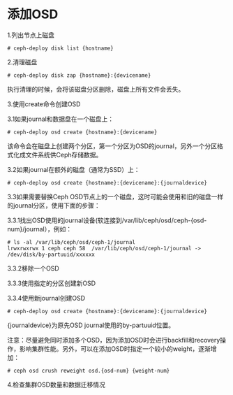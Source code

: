 # 添加OSD

1.列出节点上磁盘

```
# ceph-deploy disk list {hostname}
```

2.清理磁盘

```
# ceph-deploy disk zap {hostname}:{devicename}
```

执行清理的时候，会将该磁盘分区删除，磁盘上所有文件会丢失。

3.使用create命令创建OSD 

3.1如果journal和数据盘在一个磁盘上：

```
# ceph-deploy osd create {hostname}:{devicename}
```

该命令会在磁盘上创建两个分区，第一个分区为OSD的journal，另外一个分区格式化成文件系统供Ceph存储数据。 

3.2如果journal在额外的磁盘（通常为SSD）上：

```
# ceph-deploy osd create {hostname}:{devicename}:{journaldevice}
```

3.3如果需要替换Ceph OSD节点上的一个磁盘，这时可能会使用和旧的磁盘一样的journal分区，使用下面的步骤：

3.3.1找出OSD使用的journal设备(软连接到/var/lib/ceph/osd/ceph-{osd-num}/journal），例如：

```
# ls -al /var/lib/ceph/osd/ceph-1/journal
lrwxrwxrwx 1 ceph ceph 58  /var/lib/ceph/osd/ceph-1/journal -> /dev/disk/by-partuuid/xxxxxx
```

3.3.2移除一个OSD

3.3.3使用指定的分区创建新OSD

3.3.4使用新journal创建OSD

```
# ceph-deploy osd create {hostname}:{devicename}:{journaldevice}
```			

{journaldevice}为原先OSD journal使用的by-partuuid位置。

注意：尽量避免同时添加多个OSD，因为添加OSD时会进行backfill和recovery操作，影响集群性能。另外，可以在添加OSD时指定一个较小的weight，逐渐增加：

```
# ceph osd crush reweight osd.{osd-num} {weight-num}
```

4.检查集群OSD数量和数据迁移情况


